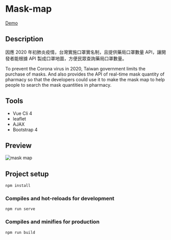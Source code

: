 # Mask-map

[Demo](https://0445814.github.io/mask-map/)

## Description

因應 2020 年初肺炎疫情，台灣實施口罩實名制，且提供藥局口罩數量 API，讓開發者能根據 API 製成口罩地圖，方便民眾查詢藥局口罩數量。

To prevent the Corona virus in 2020, Taiwan government limits the purchase of masks. And also provides the API of real-time mask quantity of pharmacy so that the developers could use it to make the mask map to help people to search the mask quantities in pharmacy.

## Tools

- Vue Cli 4
- leaflet
- AJAX
- Bootstrap 4

## Preview

![mask map](https://i.imgur.com/V7OBa8H.png)

## Project setup
```
npm install
```

### Compiles and hot-reloads for development
```
npm run serve
```

### Compiles and minifies for production
```
npm run build
```

